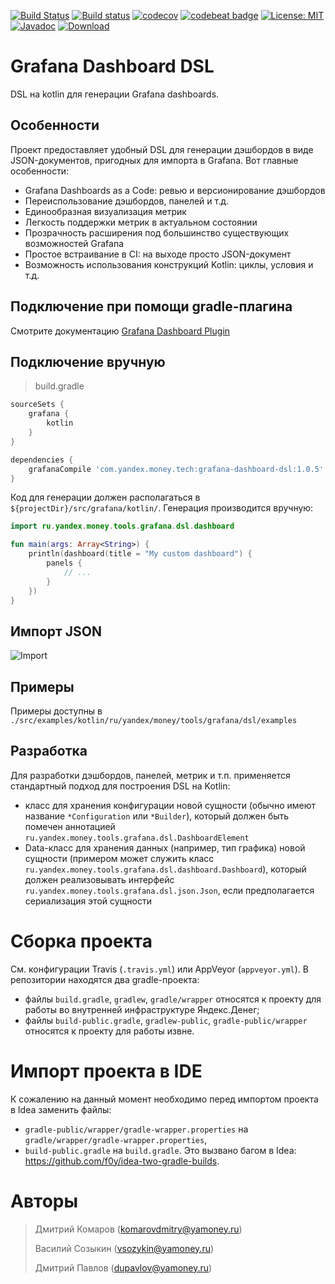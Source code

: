 [![Build Status](https://travis-ci.org/yandex-money-tech/grafana-dashboard-dsl.svg?branch=master)](https://travis-ci.org/yandex-money-tech/grafana-dashboard-dsl)
[![Build status](https://ci.appveyor.com/api/projects/status/rm9w6w0jt994vyys?svg=true)](https://ci.appveyor.com/project/f0y/grafana-dashboard-dsl)
[![codecov](https://codecov.io/gh/yandex-money-tech/grafana-dashboard-dsl/branch/master/graph/badge.svg)](https://codecov.io/gh/yandex-money-tech/grafana-dashboard-dsl)
[![codebeat badge](https://codebeat.co/badges/8bb6412b-cef6-4808-962e-9f9bfa5a13ec)](https://codebeat.co/projects/github-com-yandex-money-tech-grafana-dashboard-dsl-master)
[![License: MIT](https://img.shields.io/badge/License-MIT-yellow.svg)](https://opensource.org/licenses/MIT)
[![Javadoc](https://img.shields.io/badge/javadoc-latest-blue.svg)](https://yandex-money-tech.github.io/grafana-dashboard-dsl/)
[![Download](https://api.bintray.com/packages/yandex-money-tech/maven/grafana-dashboard-dsl/images/download.svg) ](https://bintray.com/yandex-money-tech/maven/grafana-dashboard-dsl/_latestVersion)

# Grafana Dashboard DSL

DSL на kotlin для генерации Grafana dashboards.

## Особенности

Проект предоставляет удобный DSL для генерации дэшбордов в виде JSON-документов, 
пригодных для импорта в Grafana. Вот главные особенности:

* Grafana Dashboards as a Code: ревью и версионирование дэшбордов
* Переиспользование дэшбордов, панелей и т.д.
* Единообразная визуализация метрик
* Легкость поддержки метрик в актуальном состоянии
* Прозрачность расширения под большинство существующих возможностей Grafana
* Простое встраивание в CI: на выходе просто JSON-документ
* Возможность использования конструкций Kotlin: циклы, условия и т.д.

## Подключение при помощи gradle-плагина

Смотрите документацию [Grafana Dashboard Plugin](https://github.com/yandex-money-tech/grafana-dashboard-plugin)

## Подключение вручную


> build.gradle
```groovy
sourceSets {
    grafana {
        kotlin
    }
}

dependencies {
    grafanaCompile 'com.yandex.money.tech:grafana-dashboard-dsl:1.0.5'    
}
```
Код для генерации должен располагаться в `${projectDir}/src/grafana/kotlin/`. Генерация производится вручную:
```kotlin
import ru.yandex.money.tools.grafana.dsl.dashboard

fun main(args: Array<String>) {
    println(dashboard(title = "My custom dashboard") {
        panels {
            // ...
        }
    })
}
```

## Импорт JSON

![Import](https://raw.githubusercontent.com/yandex-money-tech/grafana-dashboard-dsl/master/import_optimized.gif)

## Примеры

Примеры доступны в `./src/examples/kotlin/ru/yandex/money/tools/grafana/dsl/examples`

## Разработка

Для разработки дэшбордов, панелей, метрик и т.п. применяется стандартный подход для построения DSL на Kotlin:
* класс для хранения конфигурации новой сущности (обычно имеют название `*Configuration` или `*Builder`), который должен 
  быть помечен аннотацией `ru.yandex.money.tools.grafana.dsl.DashboardElement`
* Data-класс для хранения данных (например, тип графика) новой сущности (примером может служить класс 
  `ru.yandex.money.tools.grafana.dsl.dashboard.Dashboard`), который должен реализовывать интерфейс 
  `ru.yandex.money.tools.grafana.dsl.json.Json`, если предполагается сериализация этой сущности

# Сборка проекта

См. конфигурации Travis (`.travis.yml`) или AppVeyor (`appveyor.yml`).
В репозитории находятся два gradle-проекта:
- файлы `build.gradle`, `gradlew`, `gradle/wrapper` относятся к проекту для работы во внутренней инфраструктуре Яндекс.Денег;
- файлы `build-public.gradle`, `gradlew-public`, `gradle-public/wrapper` относятся к проекту для работы извне.

# Импорт проекта в IDE

К сожалению на данный момент необходимо перед импортом проекта в Idea заменить файлы:
- `gradle-public/wrapper/gradle-wrapper.properties` на `gradle/wrapper/gradle-wrapper.properties`,
- `build-public.gradle` на `build.gradle`.
Это вызвано багом в Idea: https://github.com/f0y/idea-two-gradle-builds.

# Авторы

> Дмитрий Комаров (komarovdmitry@yamoney.ru)
>
> Василий Созыкин (vsozykin@yamoney.ru)
>
> Дмитрий Павлов (dupavlov@yamoney.ru)
